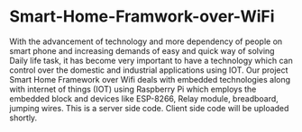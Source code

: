 # Smart-Home-Framwork-over-WiFi
With the advancement of technology and more dependency of people on smart phone and increasing demands of easy and quick way of solving Daily life task, it has become very important to have a technology which can control over the domestic and industrial applications using IOT. Our project Smart Home Framework over Wifi deals with embedded technologies along with internet of things (IOT) using Raspberry Pi which employs the embedded block and devices like ESP-8266, Relay module, breadboard, jumping wires.
This is a server side code. Client side code will be uploaded shortly.

